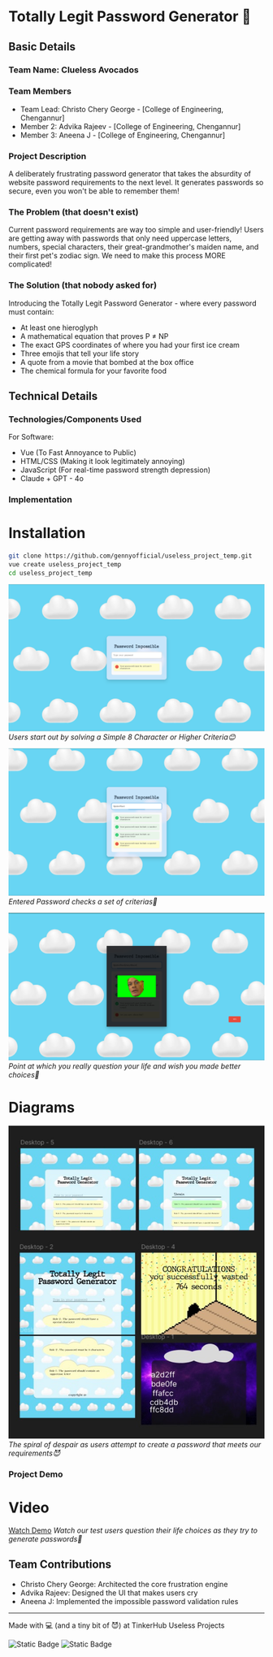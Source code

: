 # Totally Legit Password Generator 🔐

## Basic Details
### Team Name: Clueless Avocados


### Team Members
- Team Lead: Christo Chery George - [College of Engineering, Chengannur]
- Member 2: Advika Rajeev - [College of Engineering, Chengannur]
- Member 3: Aneena J - [College of Engineering, Chengannur]

### Project Description
A deliberately frustrating password generator that takes the absurdity of website password requirements to the next level. It generates passwords so secure, even you won't be able to remember them! 

### The Problem (that doesn't exist)
Current password requirements are way too simple and user-friendly! Users are getting away with passwords that only need uppercase letters, numbers, special characters, their great-grandmother's maiden name, and their first pet's zodiac sign. We need to make this process MORE complicated!

### The Solution (that nobody asked for)
Introducing the Totally Legit Password Generator - where every password must contain:
- At least one hieroglyph
- A mathematical equation that proves P ≠ NP
- The exact GPS coordinates of where you had your first ice cream
- Three emojis that tell your life story
- A quote from a movie that bombed at the box office
- The chemical formula for your favorite food

## Technical Details
### Technologies/Components Used
For Software:
- Vue (To Fast Annoyance to Public)
- HTML/CSS (Making it look legitimately annoying)
- JavaScript (For real-time password strength depression)
- Claude + GPT - 4o 
### Implementation
# Installation
```bash
git clone https://github.com/gennyofficial/useless_project_temp.git
vue create useless_project_temp
cd useless_project_temp
```

![Password Creation](images/screenshot1.png)
*Users start out by solving a Simple 8 Character or Higher Criteria😊*

![Password Validation](images/screenshot2.png)
*Entered Password checks a set of criterias👀*

![Let the Nuisance Begin](images/screenshot3.png)
*Point at which you really question your life and wish you made better choices🤡*

# Diagrams
![Workflow](images/Design.jpg)
*The spiral of despair as users attempt to create a password that meets our requirements😈*


### Project Demo
# Video
[Watch Demo](images/demo.mp4)
*Watch our test users question their life choices as they try to generate passwords🙈*

## Team Contributions
- Christo Chery George: Architected the core frustration engine
- Advika Rajeev: Designed the UI that makes users cry
- Aneena J: Implemented the impossible password validation rules

---
Made with 💻 (and a tiny bit of 😈) at TinkerHub Useless Projects 

![Static Badge](https://img.shields.io/badge/TinkerHub-24?color=%23000000&link=https%3A%2F%2Fwww.tinkerhub.org%2F)
![Static Badge](https://img.shields.io/badge/UselessProject--24-24?link=https%3A%2F%2Fwww.tinkerhub.org%2Fevents%2FQ2Q1TQKX6Q%2FUseless%2520Projects)

